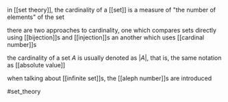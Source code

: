 in [[set theory]], the cardinality of a [[set]] is a measure of "the number of elements" of the set

there are two approaches to cardinality, one which compares sets directly using [[bijection]]s and [[injection]]s an another which uses [[cardinal number]]s

the cardinality of a set $A$ is usually denoted as $|A|$, that is, the same notation as [[absolute value]]

when talking about [[infinite set]]s, the [[aleph number]]s are introduced

#set_theory